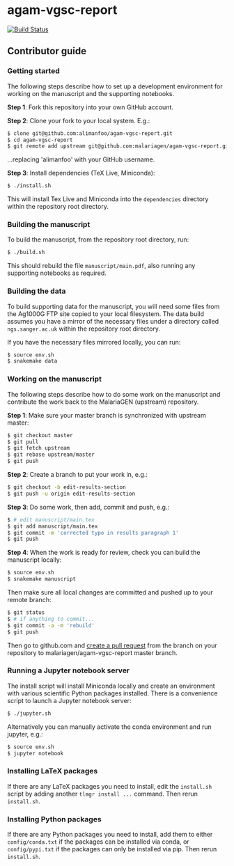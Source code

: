 # agam-vgsc-report

[![Build Status](https://travis-ci.org/malariagen/agam-vgsc-report.svg?branch=master)](https://travis-ci.org/malariagen/agam-vgsc-report)

## Contributor guide

### Getting started

The following steps describe how to set up a development environment for working on the manuscript 
and the supporting notebooks.

**Step 1**: Fork this repository into your own GitHub account.

**Step 2**: Clone your fork to your local system. E.g.:

```bash
$ clone git@github.com:alimanfoo/agam-vgsc-report.git
$ cd agam-vgsc-report
$ git remote add upstream git@github.com:malariagen/agam-vgsc-report.git
```

...replacing 'alimanfoo' with your GitHub username.

**Step 3**: Install dependencies (TeX Live, Miniconda):

```bash
$ ./install.sh
```

This will install Tex Live and Miniconda into the ``dependencies`` directory within the repository
root directory.

### Building the manuscript

To build the manuscript, from the repository root directory, run:

```bash
$ ./build.sh
```

This should rebuild the file ``manuscript/main.pdf``, also running any supporting notebooks as 
required.

### Building the data

To build supporting data for the manuscript, you will need some files from the Ag1000G FTP site
copied to your local filesystem. The data build assumes you have a mirror of the necessary files
under a directory called ``ngs.sanger.ac.uk`` within the repository root directory.

If you have the necessary files mirrored locally, you can run:

```bash
$ source env.sh
$ snakemake data
```

### Working on the manuscript

The following steps describe how to do some work on the manuscript and contribute the work back to
the MalariaGEN (upstream) repository.

**Step 1**: Make sure your master branch is synchronized with upstream master:

```bash
$ git checkout master
$ git pull
$ git fetch upstream
$ git rebase upstream/master
$ git push
```

**Step 2**: Create a branch to put your work in, e.g.:

```bash
$ git checkout -b edit-results-section
$ git push -u origin edit-results-section
```

**Step 3**: Do some work, then add, commit and push, e.g.:

```bash
$ # edit manuscript/main.tex
$ git add manuscript/main.tex
$ git commit -m 'corrected typo in results paragraph 1'
$ git push
```

**Step 4**: When the work is ready for review, check you can
build the manuscript locally:

```bash
$ source env.sh
$ snakemake manuscript
```

Then make sure all local changes are committed and pushed up to 
your remote branch:

```bash
$ git status
$ # if anything to commit...
$ git commit -a -m 'rebuild'
$ git push
```

Then go to github.com and [create a pull request](https://github.com/malariagen/agam-vgsc-report/compare) 
from the branch on your repository to malariagen/agam-vgsc-report master branch.

### Running a Jupyter notebook server

The install script will install Miniconda locally and create an
environment with various scientific Python packages installed. There is
a convenience script to launch a Jupyter notebook server:

```bash
$ ./jupyter.sh
```

Alternatively you can manually activate the conda environment and run jupyter, e.g.:

```bash
$ source env.sh
$ jupyter notebook
```

### Installing LaTeX packages

If there are any LaTeX packages you need to install, edit the ``install.sh`` script by adding 
another ``tlmgr install ...`` command. Then rerun ``install.sh``.


### Installing Python packages

If there are any Python packages you need to install, add them to either 
``config/conda.txt`` if the packages can be installed via conda, or ``config/pypi.txt`` if the 
packages can only be installed via pip. Then rerun ``install.sh``.
